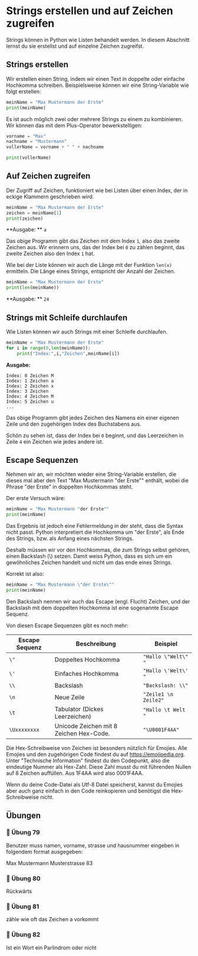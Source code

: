 # Strings erstellen und auf Zeichen zugreifen

Strings können in Python wie Listen behandelt werden.
In diesem Abschnitt lernst du sie erstellst und auf einzelne Zeichen zugreifst.

## Strings erstellen

Wir erstellen einen String, indem wir einen Text in doppelte oder einfache
Hochkomma schreiben. Beispielsweise können wir eine String-Variable wie folgt erstellen:

```python
meinName = "Max Mustermann der Erste"
print(meinName)
```

Es ist auch möglich zwei oder mehrere Strings zu einem zu kombinieren.
Wir können das mit dem Plus-Operator bewerkstelligen: 

```python
vorname = "Max"
nachname = "Mustermann"
vollerName = vorname + " " + nachname

print(vollerName)
```

## Auf Zeichen zugreifen

Der Zugriff auf Zeichen, funktioniert wie bei Listen
über einen Index, der in eckige Klammern geschrieben wird.

```python
meinName = "Max Mustermann der Erste"
zeichen = meinName[1]
print(zeichen)
```
**Ausgabe: ** `a`

Das obige Programm gibt das Zeichen mit dem Index `1`, also
das zweite Zeichen aus.
Wir erinnern uns, das der Index bei `0` zu zählen beginnt,
das zweite Zeichen also den Index `1` hat.

Wie bei der Liste können wir auch die Länge mit der 
Funktion `len(x)` ermitteln. Die Länge eines Strings,
entspricht der Anzahl der Zeichen.

```python
meinName = "Max Mustermann der Erste"
print(len(meinName))
```
**Ausgabe: ** `24`



## Strings mit Schleife durchlaufen

Wie Listen können wir auch Strings mit einer Schleife durchlaufen.

```python
meinName = "Max Mustermann der Erste"
for i in range(0,len(meinName)):
    print("Index:",i,"Zeichen",meinName[i])
```
**Ausgabe:**
```
Index: 0 Zeichen M
Index: 1 Zeichen a
Index: 2 Zeichen x
Index: 3 Zeichen  
Index: 4 Zeichen M
Index: 5 Zeichen u
...
```

Das obige Programm gibt jedes Zeichen des Namens
ein einer eigenen Zeile und den zugehörigen Index
des Buchstabens aus.

Schön zu sehen ist, dass der Index bei `0` beginnt,
und das Leerzeichen in Zeile `4` ein Zeichen wie jedes andere ist.

## Escape Sequenzen

Nehmen wir an, wir möchten wieder eine String-Variable erstellen,
die dieses mal aber den Text "Max Mustermann "der Erste"" enthält,
wobei die Phrase "der Erste" in doppelten Hochkommas steht.

Der erste Versuch wäre:
```python
meinName = "Max Mustermann "der Erste""
print(meinName)
```

Das Ergebnis ist jedoch eine Fehlermeldung
in der steht, dass die Syntax nicht passt.
Python interpretiert die Hochkomma um "der Erste",
als Ende des Strings, bzw. als Anfang eines nächsten Strings.

Deshalb müssen wir vor den Hochkommas, die zum Strings selbst gehören,
einen Backslash (\\) setzen. Damit weiss Python, dass es sich um ein gewöhnliches Zeichen
handelt und nicht um das ende eines Strings.

Korrekt ist also:
```python
meinName = "Max Mustermann \"der Erste\""
print(meinName)
```

Den Backslash nennen wir auch das Escape (engl. Flucht) Zeichen,
und der Backslash mit dem doppelten Hochkomma ist eine sogenannte
Escape Sequenz.

Von diesen Escape Sequenzen gibt es noch mehr:

| Escape Sequenz  | Beschreibung | Beispiel |
| ------------- | ------------- |  ------------- | 
| `\"` 	| Doppeltes Hochkomma 	| `"Hallo \"Welt\" "` | 
| `\'` 	| Einfaches Hochkomma 	|  `"Hallo \'Welt\' "`  |
| `\\` |	Backslash 	|   `"Backslash: \\"`  |
| `\n` 	| Neue Zeile 	|   `"Zeile1 \n Zeile2"` |
| `\t` 	|Tabulator (Dickes Leerzeichen) 	| `"Hallo \t Welt "`  |
| `\Uxxxxxxxx` 	| Unicode Zeichen mit 8 Zeichen Hex-Code. | `"\U0001F4AA"`  |

Die Hex-Schreibweise von Zeichen ist besonders nützlich für Emojies.
Alle Emojies und den zugehörigen Code findest du auf https://emojipedia.org.
Unter "Technische Information" findest du den Codepunkt,
also die eindeutige Nummer als Hex-Zahl.
Diese Zahl musst du mit führenden Nullen auf 8 Zeichen auffüllen.
Aus 1F4AA wird also 0001F4AA.

Wenn du deine Code-Datei als Utf-8 Datei speicherst,
kannst du Emojies aber auch ganz einfach in den Code reinkopieren
und benötigst die Hex-Schreibweise nicht.

## Übungen

### 📝 Übung 79

Benutzer muss namen, vorname, strasse und hausnummer eingeben
in folgendem format ausgegeben:

Max Mustermann
Musterstrasse  83

### 📝 Übung 80

Rückwärts

### 📝 Übung 81

zähle wie oft das Zeichen a vorkommt


### 📝 Übung 82

Ist ein Wort ein Parlindrom oder nicht









